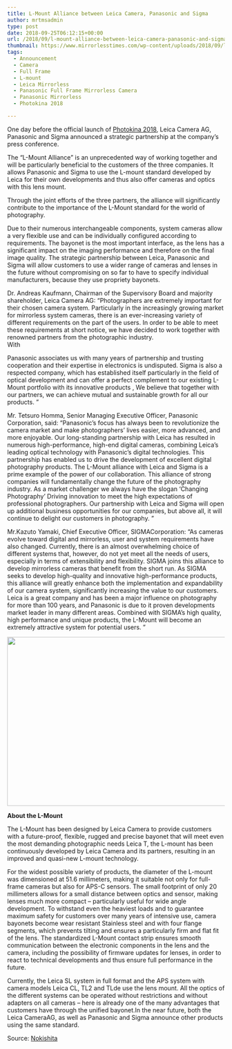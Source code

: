 ```yaml
---
title: L-Mount Alliance between Leica Camera, Panasonic and Sigma
author: mrtmsadmin
type: post
date: 2018-09-25T06:12:15+00:00
url: /2018/09/l-mount-alliance-between-leica-camera-panasonic-and-sigma/
thumbnail: https://www.mirrorlesstimes.com/wp-content/uploads/2018/09/l-mount-alliance-between-leica-camera-panasonic-and-sigma.jpg
tags:
  - Announcement
  - Camera
  - Full Frame
  - L-mount
  - Leica Mirrorless
  - Panasonic Full Frame Mirrorless Camera
  - Panasonic Mirrorless
  - Photokina 2018

---
```

One day before the official launch of [Photokina 2018][1], Leica Camera AG, Panasonic and Sigma announced a strategic partnership at the company&#8217;s press conference.

The &#8220;L-Mount Alliance&#8221; is an unprecedented way of working together and will be particularly beneficial to the customers of the three companies. It allows Panasonic and Sigma to use the L-mount standard developed by Leica for their own developments and thus also offer cameras and optics with this lens mount.

Through the joint efforts of the three partners, the alliance will significantly contribute to the importance of the L-Mount standard for the world of photography.<!--more-->

Due to their numerous interchangeable components, system cameras allow a very flexible use and can be individually configured according to requirements. The bayonet is the most important interface, as the lens has a significant impact on the imaging performance and therefore on the final image quality. The strategic partnership between Leica, Panasonic and Sigma will allow customers to use a wider range of cameras and lenses in the future without compromising on so far to have to specify individual manufacturers, because they use propriety bayonets.

Dr. Andreas Kaufmann, Chairman of the Supervisory Board and majority shareholder, Leica Camera AG: &#8220;Photographers are extremely important for their chosen camera system. Particularly in the increasingly growing market for mirrorless system cameras, there is an ever-increasing variety of different requirements on the part of the users. In order to be able to meet these requirements at short notice, we have decided to work together with renowned partners from the photographic industry.  
With

Panasonic associates us with many years of partnership and trusting cooperation and their expertise in electronics is undisputed. Sigma is also a respected company, which has established itself particularly in the field of optical development and can offer a perfect complement to our existing L-Mount portfolio with its innovative products , We believe that together with our partners, we can achieve mutual and sustainable growth for all our products. &#8221;

Mr. Tetsuro Homma, Senior Managing Executive Officer, Panasonic Corporation, said: &#8220;Panasonic&#8217;s focus has always been to revolutionize the camera market and make photographers&#8217; lives easier, more advanced, and more enjoyable. Our long-standing partnership with Leica has resulted in numerous high-performance, high-end digital cameras, combining Leica&#8217;s leading optical technology with Panasonic&#8217;s digital technologies. This partnership has enabled us to drive the development of excellent digital photography products. The L-Mount alliance with Leica and Sigma is a prime example of the power of our collaboration. This alliance of strong companies will fundamentally change the future of the photography industry. As a market challenger we always have the slogan &#8216;Changing Photography&#8217; Driving innovation to meet the high expectations of professional photographers. Our partnership with Leica and Sigma will open up additional business opportunities for our companies, but above all, it will continue to delight our customers in photography. &#8221;

Mr.Kazuto Yamaki, Chief Executive Officer, SIGMACorporation: &#8220;As cameras evolve toward digital and mirrorless, user and system requirements have also changed. Currently, there is an almost overwhelming choice of different systems that, however, do not yet meet all the needs of users, especially in terms of extensibility and flexibility. SIGMA joins this alliance to develop mirrorless cameras that benefit from the short run. As SIGMA seeks to develop high-quality and innovative high-performance products, this alliance will greatly enhance both the implementation and expandability of our camera system, significantly increasing the value to our customers. Leica is a great company and has been a major influence on photography for more than 100 years, and Panasonic is due to it proven developments market leader in many different areas. Combined with SIGMA&#8217;s high quality, high performance and unique products, the L-Mount will become an extremely attractive system for potential users. &#8221;

[<img class="aligncenter size-full wp-image-2394" src="https://i0.wp.com/www.mirrorlesstimes.com/wp-content/uploads/2018/09/l-mount-alliance-between-leica-camera-panasonic-and-sigma.jpg?resize=600%2C391&#038;ssl=1" alt="" width="600" height="391" srcset="https://i0.wp.com/www.mirrorlesstimes.com/wp-content/uploads/2018/09/l-mount-alliance-between-leica-camera-panasonic-and-sigma.jpg?w=1443&ssl=1 1443w, https://i0.wp.com/www.mirrorlesstimes.com/wp-content/uploads/2018/09/l-mount-alliance-between-leica-camera-panasonic-and-sigma.jpg?resize=461%2C300&ssl=1 461w, https://i0.wp.com/www.mirrorlesstimes.com/wp-content/uploads/2018/09/l-mount-alliance-between-leica-camera-panasonic-and-sigma.jpg?resize=768%2C500&ssl=1 768w, https://i0.wp.com/www.mirrorlesstimes.com/wp-content/uploads/2018/09/l-mount-alliance-between-leica-camera-panasonic-and-sigma.jpg?resize=970%2C632&ssl=1 970w, https://i0.wp.com/www.mirrorlesstimes.com/wp-content/uploads/2018/09/l-mount-alliance-between-leica-camera-panasonic-and-sigma.jpg?w=1200&ssl=1 1200w" sizes="(max-width: 600px) 100vw, 600px" data-recalc-dims="1" />][2]

**About the L-Mount**

The L-Mount has been designed by Leica Camera to provide customers with a future-proof, flexible, rugged and precise bayonet that will meet even the most demanding photographic needs Leica T, the L-mount has been continuously developed by Leica Camera and its partners, resulting in an improved and quasi-new L-mount technology.

For the widest possible variety of products, the diameter of the L-mount was dimensioned at 51.6 millimeters, making it suitable not only for full-frame cameras but also for APS-C sensors. The small footprint of only 20 millimeters allows for a small distance between optics and sensor, making lenses much more compact &#8211; particularly useful for wide angle development. To withstand even the heaviest loads and to guarantee maximum safety for customers over many years of intensive use, camera bayonets become wear resistant Stainless steel and with four flange segments, which prevents tilting and ensures a particularly firm and flat fit of the lens. The standardized L-Mount contact strip ensures smooth communication between the electronic components in the lens and the camera, including the possibility of firmware updates for lenses, in order to react to technical developments and thus ensure full performance in the future.

Currently, the Leica SL system in full format and the APS system with camera models Leica CL, TL2 and TLde use the lens mount. All the optics of the different systems can be operated without restrictions and without adapters on all cameras &#8211; here is already one of the many advantages that customers have through the unified bayonet.In the near future, both the Leica CameraAG, as well as Panasonic and Sigma announce other products using the same standard.

Source: <a href="https://twitter.com/nokishita_c" target="_blank" rel="noopener">Nokishita</a>

 [1]: http://www.mirrorless.com/tag/photokina-2018/
 [2]: https://i0.wp.com/www.mirrorlesstimes.com/wp-content/uploads/2018/09/l-mount-alliance-between-leica-camera-panasonic-and-sigma.jpg?ssl=1